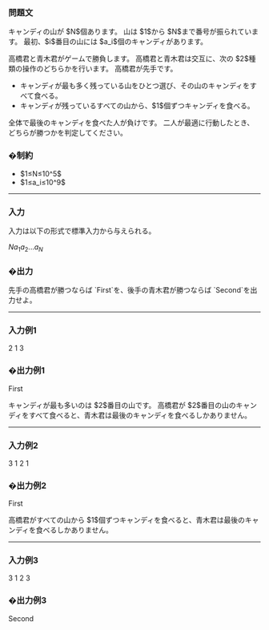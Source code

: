 
<div>

<span>

<span>

<section>

### **問題文**

<p>
キャンディの山が $N$個あります。 山は $1$から $N$まで番号が振られています。 最初、$i$番目の山には $a_i$個のキャンディがあります。
</p>

<p>
高橋君と青木君がゲームで勝負します。 高橋君と青木君は交互に、次の $2$種類の操作のどちらかを行います。 高橋君が先手です。
</p>

<ul>

<li>
キャンディが最も多く残っている山をひとつ選び、その山のキャンディをすべて食べる。
</li>

<li>
キャンディが残っているすべての山から、$1$個ずつキャンディを食べる。
</li>

</ul>

<p>
全体で最後のキャンディを食べた人が負けです。 二人が最適に行動したとき、どちらが勝つかを判定してください。
</p>

</section>

<section>

### **�制約**

<ul>

<li>
$1≤N≤10^5$
</li>

<li>
$1≤a_i≤10^9$
</li>

</ul>

</section>

---

<div>

<section>

### **入力**

<p>
入力は以下の形式で標準入力から与えられる。
</p>

<div>

$N$$a_1$$a_2$$...$$a_N$
</div>

</section>

<section>

### **�出力**

<p>
先手の高橋君が勝つならば `First`を、後手の青木君が勝つならば `Second`を出力せよ。
</p>

</section>

</div>

---

<section>

### **入力例1**

<div>

2
1 3

</div>

</section>

<section>

### **�出力例1**

<div>

First

</div>

<p>
キャンディが最も多いのは $2$番目の山です。 高橋君が $2$番目の山のキャンディをすべて食べると、青木君は最後のキャンディを食べるしかありません。
</p>

</section>

---

<section>

### **入力例2**

<div>

3
1 2 1

</div>

</section>

<section>

### **�出力例2**

<div>

First

</div>

<p>
高橋君がすべての山から $1$個ずつキャンディを食べると、青木君は最後のキャンディを食べるしかありません。
</p>

</section>

---

<section>

### **入力例3**

<div>

3
1 2 3

</div>

</section>

<section>

### **�出力例3**

<div>

Second

</div>

</section>

</span>

</span>

</div>
